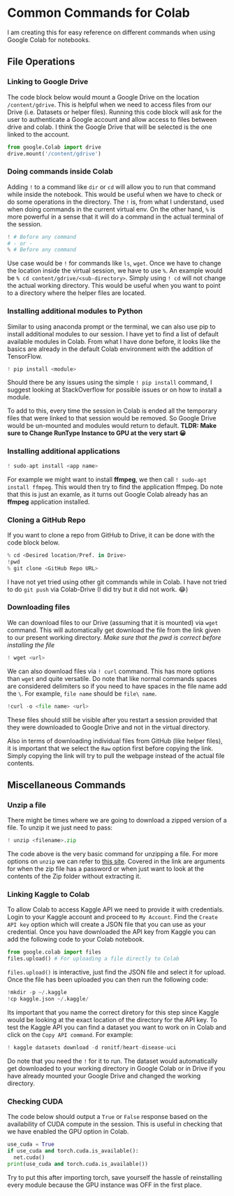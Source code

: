 # Common Commands for Colab

I am creating this for easy reference on different commands when using Google Colab for notebooks.

## File Operations

### Linking to Google Drive

The code block below would mount a Google Drive on the location `/content/gdrive`. This is helpful when we need to access files from our Drive (i.e. Datasets or helper files). Running this code block will ask for the user to authenticate a Google account and allow access to files between drive and colab. I think the Google Drive that will be selected is the one linked to the account.

```python
from google.Colab import drive
drive.mount('/content/gdrive')
```

### Doing commands inside Colab

Adding `!` to a command like `dir` or `cd` will allow you to run that command while inside the notebook. This would be useful when we have to check or do some operations in the directory. The `!` is, from what I understand, used when doing commands in the current virtual env. On the other hand, `%` is more powerful in a sense that it will do a command in the actual terminal of the session.

```python
! # Before any command
# - or -
% # Before any command
```

Use case would be `!` for commands like `ls`, `wget`. Once we have to change the location inside the virtual session, we have to use `%`. An example would be `% cd content/gdrive/<sub-directory>`. Simply using `! cd` will not change the actual working directory. This would be useful when you want to point to a directory where the helper files are located.

### Installing additional modules to Python

Similar to using anaconda prompt or the terminal, we can also use pip to install additional modules to our session. I have yet to find a list of default available modules in Colab. From what I have done before, it looks like the basics are already in the default Colab environment with the addition of TensorFlow.

```python
! pip install <module>
```

Should there be any issues using the simple `! pip install` command, I suggest looking at StackOverflow for possible issues or on how to install a module.

To add to this, every time the session in Colab is ended all the temporary files that were linked to that session would be removed. So Google Drive would be un-mounted and modules would return to default. **TLDR: Make sure to Change RunType Instance to GPU at the very start :grinning:**

### Installing additional applications

```python
! sudo-apt install <app name>
```

For example we might want to install **ffmpeg**, we then call `! sudo-apt install ffmpeg`. This would then try to find the application ffmpeg. Do note that this is just an examle, as it turns out Google Colab already has an **ffmpeg** application installed.

### Cloning a GitHub Repo

If you want to clone a repo from GitHub to Drive, it can be done with the code block below.

```python
% cd <Desired location/Pref. in Drive>
!pwd
% git clone <GitHub Repo URL>
```

I have not yet tried using other git commands while in Colab. I have not tried to do `git push` via Colab-Drive (I did try but it did not work. :joy:)

### Downloading files

We can download files to our Drive (assuming that it is mounted) via `wget` command. This will automatically get download the file from the link given to our present working directory. *Make sure that the pwd is correct before installing the file*

```python
! wget <url>
```

We can also download files via `! curl` command. This has more options than `wget` and quite versatile. Do note that like normal commands spaces are considered delimiters so if you need to have spaces in the file name add the `\`. For example, `file name` should be `file\ name`.

```python
!curl -o <file name> <url>
```

These files should still be visible after you restart a session provided that they were downloaded to Google Drive and not in the virtual directory.

Also in terms of downloading individual files from GitHub (like helper files), it is important that we select the `Raw` option first before copying the link. Simply copying the link will try to pull the webpage instead of the actual file contents.

## Miscellaneous Commands

### Unzip a file

There might be times where we are going to download a zipped version of a file. To unzip it we just need to pass:

```python
! unzip <filename>.zip
```

The code above is the very basic command for unzipping a file. For more options on `unzip` we can refer to [this site](https://linuxize.com/post/how-to-unzip-files-in-linux/). Covered in the link are arguments for when the zip file has a password or when just want to look at the contents of the Zip folder without extracting it.

### Linking Kaggle to Colab

To allow Colab to access Kaggle API we need to provide it with credentials. Login to your Kaggle account and proceed to `My Account`. Find the `Create API key` option which will create a JSON file that you can use as your credential. Once you have downloaded the API key from Kaggle you can add the following code to your Colab notebook.

```python
from google.colab import files
files.upload() # For uploading a file directly to Colab
```

`files.upload()` is interactive, just find the JSON file and select it for upload. Once the file has been uploaded you can then run the following code:

```python
!mkdir -p ~/.kaggle
!cp kaggle.json ~/.kaggle/
```

Its important that you name the correct diretory for this step since Kaggle would be looking at the exact location of the directory for the API key. To test the Kaggle API you can find a dataset you want to work on in Colab and click on the `Copy API command`. For example:

```python
! kaggle datasets download -d ronitf/heart-disease-uci
```

Do note that you need the `!` for it to run. The dataset would automatically get downloaded to your working directory in Google Colab or in Drive if you have already mounted your Google Drive and changed the working directory.

### Checking CUDA

The code below should output a `True` or `False` response based on the availability of CUDA compute in the session. This is useful in checking that we have enabled the GPU option in Colab.

```python
use_cuda = True
if use_cuda and torch.cuda.is_available():
  net.cuda()
print(use_cuda and torch.cuda.is_available())
```

Try to put this after importing torch, save yourself the hassle of reinstalling every module because the GPU instance was OFF in the first place.
